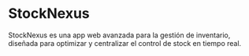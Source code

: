 # StockNexus
StockNexus es una app web avanzada para la gestión de inventario, diseñada para optimizar y centralizar el control de stock en tiempo real.
